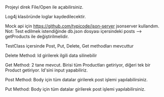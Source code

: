 Projeyi direk File/Open ile açabilirsiniz.

Log4j klasöründe loglar kaydedilecektir.

Mock api için https://github.com/typicode/json-server 
jsonserver kullandım. 
Not: Test edilmek istendiğinde db.json dosyası içersindeki
posts --> getProducts ile değiştirilmelidir.

TestClass içersinde Post, Put, Delete, Get methodları mevcuttur

Delete Method: Id girilerek ilgili data silinebilir

Get Method: 2 tane mevcut. Birisi tüm Productları getiriyor,
diğeri tek bir Product getiriyor. Id'sini input yapabiliriz.

Post Method: Body için tüm datalar girilerek post işlemi yapılabilirsiniz.

Put Method: Body için tüm datalar girilerek post işlemi yapılabilirsiniz.